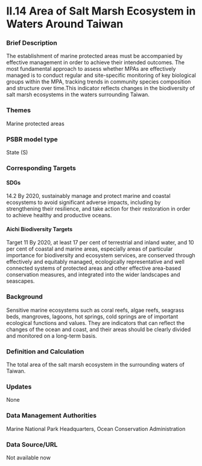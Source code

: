 # II.14 Area of Salt Marsh Ecosystem in Waters Around Taiwan

### Brief Description
The establishment of marine protected areas must be accompanied by effective management in order to achieve their intended outcomes. The most fundamental approach to assess whether MPAs are effectively managed is to conduct regular and site-specific monitoring of key biological groups within the MPA, tracking trends in community species composition and structure over time.This indicator reflects changes in the biodiversity of salt marsh ecosystems in the waters surrounding Taiwan.

### Themes
Marine protected areas
### PSBR model type
State (S)
### Corresponding Targets
#### SDGs
14.2 By 2020, sustainably manage and protect marine and coastal ecosystems to avoid significant adverse impacts, including by strengthening their resilience, and take action for their restoration in order to achieve healthy and productive oceans.
#### Aichi Biodiversity Targets
Target 11 By 2020, at least 17 per cent of terrestrial and inland water, and 10 per cent of coastal and marine areas, especially areas of particular importance for biodiversity and ecosystem services, are conserved through effectively and equitably managed, ecologically representative and well connected systems of protected areas and other effective area-based conservation measures, and integrated into the wider landscapes and seascapes.
### Background
Sensitive marine ecosystems such as coral reefs, algae reefs, seagrass beds, mangroves, lagoons, hot springs, cold springs are of important ecological functions and values. They are indicators that can reflect the changes of the ocean and coast, and their areas should be clearly divided and monitored on a long-term basis.
### Definition and Calculation
The total area of the salt marsh ecosystem in the surrounding waters of Taiwan.
### Updates
None
### Data Management Authorities
Marine National Park Headquarters, Ocean Conservation Administration
### Data Source/URL
Not available now